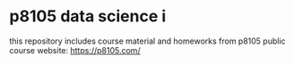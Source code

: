 # p8105 data science i
this repository includes course material and homeworks from p8105
public course website: https://p8105.com/